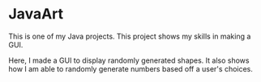 # JavaArt
This is one of my Java projects. This project shows my skills in making a GUI.

Here, I made a GUI to display randomly generated shapes. It also shows how I am able to randomly generate numbers based off a user's choices.
